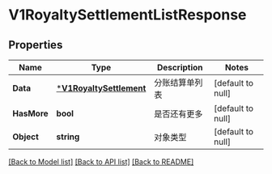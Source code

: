 # V1RoyaltySettlementListResponse

## Properties
Name | Type | Description | Notes
------------ | ------------- | ------------- | -------------
**Data** | [***V1RoyaltySettlement**](v1RoyaltySettlement.md) | 分账结算单列表 | [default to null]
**HasMore** | **bool** | 是否还有更多 | [default to null]
**Object** | **string** | 对象类型 | [default to null]

[[Back to Model list]](../README.md#documentation-for-models) [[Back to API list]](../README.md#documentation-for-api-endpoints) [[Back to README]](../README.md)


